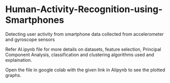 # Human-Activity-Recognition-using-Smartphones
Detecting user activity from smartphone data collected from accelerometer and gyroscope sensors

Refer AI.ipynb file for more details on datasets, feature selection, Principal Component Analysis, classification and clustering algorithms used and explaination.

Open the file in google colab with the given link in AIipynb to see the plotted graphs.

